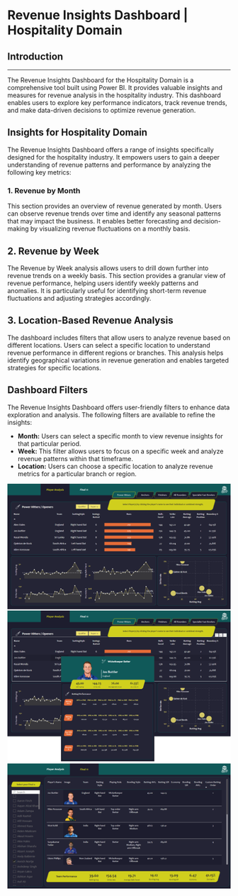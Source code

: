 # Revenue Insights Dashboard | Hospitality Domain
## Introduction
-----------
The Revenue Insights Dashboard for the Hospitality Domain is a comprehensive tool built using Power BI. It provides valuable insights and measures for revenue analysis in the hospitality industry. This dashboard enables users to explore key performance indicators, track revenue trends, and make data-driven decisions to optimize revenue generation.

## Insights for Hospitality Domain
The Revenue Insights Dashboard offers a range of insights specifically designed for the hospitality industry. It empowers users to gain a deeper understanding of revenue patterns and performance by analyzing the following key metrics:

### 1. Revenue by Month
This section provides an overview of revenue generated by month. Users can observe revenue trends over time and identify any seasonal patterns that may impact the business. It enables better forecasting and decision-making by visualizing revenue fluctuations on a monthly basis.

## 2. Revenue by Week
The Revenue by Week analysis allows users to drill down further into revenue trends on a weekly basis. This section provides a granular view of revenue performance, helping users identify weekly patterns and anomalies. It is particularly useful for identifying short-term revenue fluctuations and adjusting strategies accordingly.

## 3. Location-Based Revenue Analysis
The dashboard includes filters that allow users to analyze revenue based on different locations. Users can select a specific location to understand revenue performance in different regions or branches. This analysis helps identify geographical variations in revenue generation and enables targeted strategies for specific locations.

## Dashboard Filters
The Revenue Insights Dashboard offers user-friendly filters to enhance data exploration and analysis. The following filters are available to refine the insights:

* **Month:** Users can select a specific month to view revenue insights for that particular period.
* **Week:** This filter allows users to focus on a specific week and analyze revenue patterns within that timeframe.
* **Location:** Users can choose a specific location to analyze revenue metrics for a particular branch or region.

![benchmark](https://github.com/MorshedulHoque/Cricket-Data-Analysis/blob/main/Dashboard/Dashboard_1.png)
![benchmark](https://github.com/MorshedulHoque/Cricket-Data-Analysis/blob/main/Dashboard/Dashboard_2.png)
![benchmark](https://github.com/MorshedulHoque/Cricket-Data-Analysis/blob/main/Dashboard/Dashboard_3.png)


